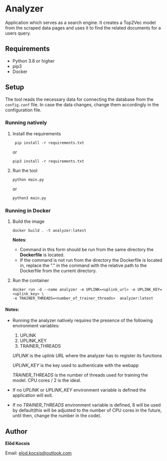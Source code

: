 # Analyzer

Application which serves as a search engine. It creates a Top2Vec model from the scraped data pages and 
uses it to find the related documents for a users query.

## Requirements

* Python 3.8 or higher
* pip3
* Docker

## Setup

The tool reads the necessary data for connecting the database from the `config.conf` file.
In case the data changes, change them accordingly in the configuration file.

### Running natively

1. Install the requirements

   ```shell
    pip install -r requirements.txt
    ```
    
    or 
    
    ```shell
    pip3 install -r requirements.txt
    ```

2. Run the tool

    ```shell
    python main.py
    ```
    
    or 
    
    ```shell
    python3 main.py
    ```

### Running in Docker

1. Build the image
    
    ```shell
    docker build . -t analyzer:latest
    ```

   **Notes**: 
   * Command in this form should be run from the same directory the **Dockerfile** is located.
   * If the command is not run from the directory the Dockerfile is located in, replace the "." in the command with the
   relative path to the Dockerfile from the current directory.

2. Run the container

    ```shell
    docker run -d --name analyzer -e UPLINK=<uplink_url> -e UPLINK_KEY=<uplink_key> \
   -e TRAINER_THREADS=<number_of_trainer_threads>  analyzer:latest
    ```


#### Notes:
   * Running the analyzer natively requires the presence of the following environment variables:
      1. UPLINK
      2. UPLINK_KEY
      3. TRAINER_THREADS

      *UPLINK* is the uplink URL where the analyzer has to register its functions
      
      *UPLINK_KEY* is the key used to authenticate with the webapp

      *TRAINER_THREADS* is the number of threads used for training the model. CPU cores / 2 is the ideal.
   * If no *UPLINK* or *UPLINK_KEY* environment variable is defined the application will exit.
   * If no *TRAINER_THREADS* environment variable is defined, 8 will be used by default(this will be adjusted to the
   number of CPU cores in the future, until then, change the number in the code).
   

## Author

**Előd Kocsis**

Email: elod.kocsis@outlook.com
